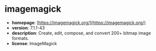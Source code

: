 # imagemagick

- **homepage**: [https://imagemagick.org/](https://imagemagick.org/)
- **version**: 7.1.1-43
- **description**: Create, edit, compose, and convert 200+ bitmap image formats.
- **license**: ImageMagick

